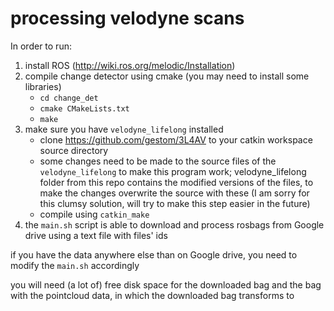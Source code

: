# processing velodyne scans
In order to run:
1. install ROS (http://wiki.ros.org/melodic/Installation)
1. compile change detector using cmake (you may need to install some libraries)  
    * `cd change_det`  
    * `cmake CMakeLists.txt`  
    * `make`
1. make sure you have `velodyne_lifelong` installed  
    * clone https://github.com/gestom/3L4AV to your catkin workspace source directory  
    * some changes need to be made to the source files of the `velodyne_lifelong` to make this program work; velodyne_lifelong folder from this repo contains the modified versions of the files, to make the changes overwrite the source with these (I am sorry for this clumsy solution, will try to make this step easier in the future)  
    * compile using `catkin_make`  
1. the `main.sh` script is able to download and process rosbags from Google drive using a text file with files' ids

if you have the data anywhere else than on Google drive, you need to modify the `main.sh` accordingly  

you will need (a lot of) free disk space for the downloaded bag and the bag with the pointcloud data, in which the downloaded bag transforms to  
